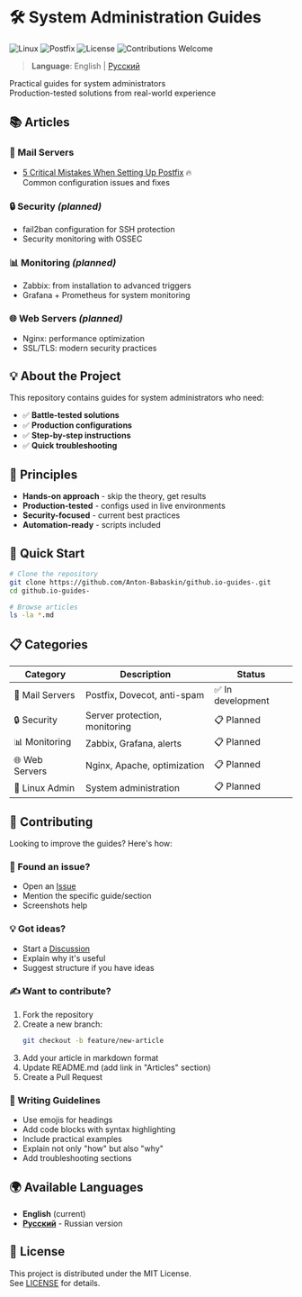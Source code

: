 # 🛠️ System Administration Guides

![Linux](https://img.shields.io/badge/Linux-FCC624?style=for-the-badge&logo=linux&logoColor=black) ![Postfix](https://img.shields.io/badge/Postfix-Mail%20Server-blue?style=for-the-badge&logo=mail.ru) ![License](https://img.shields.io/badge/License-MIT-green?style=for-the-badge) ![Contributions Welcome](https://img.shields.io/badge/Contributions-Welcome-brightgreen?style=for-the-badge)

> **Language**: English | [Русский](README.ru.md)

Practical guides for system administrators  
Production-tested solutions from real-world experience

## 📚 Articles

### 📧 Mail Servers
- [5 Critical Mistakes When Setting Up Postfix](postfix-critical-mistakes.md) 🔥  
  Common configuration issues and fixes

### 🔒 Security *(planned)*
- fail2ban configuration for SSH protection
- Security monitoring with OSSEC

### 📊 Monitoring *(planned)*  
- Zabbix: from installation to advanced triggers
- Grafana + Prometheus for system monitoring

### 🌐 Web Servers *(planned)*
- Nginx: performance optimization  
- SSL/TLS: modern security practices

## 💡 About the Project

This repository contains guides for system administrators who need:

- ✅ **Battle-tested solutions** 
- ✅ **Production configurations** 
- ✅ **Step-by-step instructions**
- ✅ **Quick troubleshooting**

## 🎯 Principles

- **Hands-on approach** - skip the theory, get results
- **Production-tested** - configs used in live environments
- **Security-focused** - current best practices
- **Automation-ready** - scripts included

## 🚀 Quick Start

```bash
# Clone the repository
git clone https://github.com/Anton-Babaskin/github.io-guides-.git
cd github.io-guides-

# Browse articles
ls -la *.md
```

## 📋 Categories

| Category | Description | Status |
|----------|-------------|--------|
| 📧 Mail Servers | Postfix, Dovecot, anti-spam | ✅ In development |
| 🔒 Security | Server protection, monitoring | 📋 Planned |
| 📊 Monitoring | Zabbix, Grafana, alerts | 📋 Planned |
| 🌐 Web Servers | Nginx, Apache, optimization | 📋 Planned |
| 🐧 Linux Admin | System administration | 📋 Planned |

## 🤝 Contributing

Looking to improve the guides? Here's how:

### 🐛 Found an issue?
- Open an [Issue](https://github.com/Anton-Babaskin/github.io-guides-/issues/new)
- Mention the specific guide/section
- Screenshots help

### 💡 Got ideas?  
- Start a [Discussion](https://github.com/Anton-Babaskin/github.io-guides-/discussions)
- Explain why it's useful
- Suggest structure if you have ideas

### ✍️ Want to contribute?
1. Fork the repository
2. Create a new branch:
   ```bash
   git checkout -b feature/new-article
   ```
3. Add your article in markdown format
4. Update README.md (add link in "Articles" section)
5. Create a Pull Request

### 📝 Writing Guidelines
- Use emojis for headings
- Add code blocks with syntax highlighting
- Include practical examples
- Explain not only "how" but also "why"
- Add troubleshooting sections

## 🌍 Available Languages

- **English** (current)
- [**Русский**](README.ru.md) - Russian version

## 📄 License

This project is distributed under the MIT License.  
See [LICENSE](LICENSE) for details.
